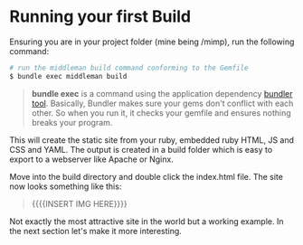 # Running your first Build

Ensuring you are in your project folder (mine being /mimp), run the following command:

```bash
# run the middleman build command conforming to the Gemfile
$ bundle exec middleman build
```

> **bundle exec** is a command using the application dependency [bundler tool](http://bundler.io/). Basically, Bundler makes sure your gems don't conflict with each other. So when you run it, it checks your gemfile and ensures nothing breaks your program.

This will create the static site from your ruby, embedded ruby HTML, JS and CSS and YAML. The output is created in a build folder which is easy to export to a webserver like Apache or Nginx.

Move into the build directory and double click the index.html file. The site now looks something like this:

> {{{{INSERT IMG HERE}}}}

Not exactly the most attractive site in the world but a working example. In the next section let's make it more interesting.